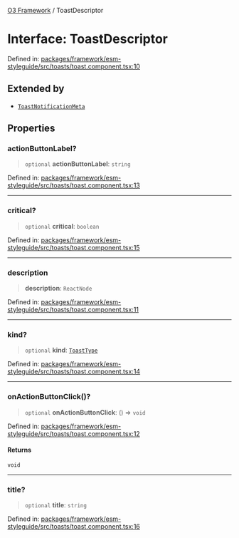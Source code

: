 [O3 Framework](../API.md) / ToastDescriptor

# Interface: ToastDescriptor

Defined in: [packages/framework/esm-styleguide/src/toasts/toast.component.tsx:10](https://github.com/openmrs/openmrs-esm-core/blob/main/packages/framework/esm-styleguide/src/toasts/toast.component.tsx#L10)

## Extended by

- [`ToastNotificationMeta`](ToastNotificationMeta.md)

## Properties

### actionButtonLabel?

> `optional` **actionButtonLabel**: `string`

Defined in: [packages/framework/esm-styleguide/src/toasts/toast.component.tsx:13](https://github.com/openmrs/openmrs-esm-core/blob/main/packages/framework/esm-styleguide/src/toasts/toast.component.tsx#L13)

***

### critical?

> `optional` **critical**: `boolean`

Defined in: [packages/framework/esm-styleguide/src/toasts/toast.component.tsx:15](https://github.com/openmrs/openmrs-esm-core/blob/main/packages/framework/esm-styleguide/src/toasts/toast.component.tsx#L15)

***

### description

> **description**: `ReactNode`

Defined in: [packages/framework/esm-styleguide/src/toasts/toast.component.tsx:11](https://github.com/openmrs/openmrs-esm-core/blob/main/packages/framework/esm-styleguide/src/toasts/toast.component.tsx#L11)

***

### kind?

> `optional` **kind**: [`ToastType`](../type-aliases/ToastType.md)

Defined in: [packages/framework/esm-styleguide/src/toasts/toast.component.tsx:14](https://github.com/openmrs/openmrs-esm-core/blob/main/packages/framework/esm-styleguide/src/toasts/toast.component.tsx#L14)

***

### onActionButtonClick()?

> `optional` **onActionButtonClick**: () => `void`

Defined in: [packages/framework/esm-styleguide/src/toasts/toast.component.tsx:12](https://github.com/openmrs/openmrs-esm-core/blob/main/packages/framework/esm-styleguide/src/toasts/toast.component.tsx#L12)

#### Returns

`void`

***

### title?

> `optional` **title**: `string`

Defined in: [packages/framework/esm-styleguide/src/toasts/toast.component.tsx:16](https://github.com/openmrs/openmrs-esm-core/blob/main/packages/framework/esm-styleguide/src/toasts/toast.component.tsx#L16)
